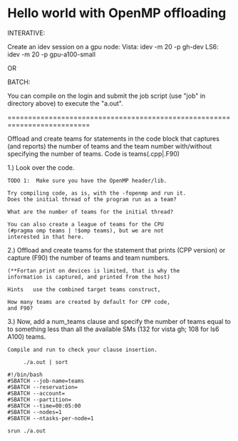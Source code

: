 # Hello world with OpenMP offloading
INTERATIVE:

Create an idev session on a gpu node:
Vista:   idev -m 20 -p gh-dev
LS6:     idev -m 20 -p gpu-a100-small

OR

BATCH:

You can compile on the login and
submit the job script (use "job" in directory above) to execute the "a.out".

==========================================================================


Offload and create teams for statements in the code block that
captures (and reports) the number of teams and the team number 
with/without specifying the number of teams. Code is teams(.cpp|.F90)

1.) Look over the code.
    
    TODO 1:  Make sure you have the OpenMP header/lib.

    Try compiling code, as is, with the -fopenmp and run it.
    Does the initial thread of the program run as a team?

    What are the number of teams for the initial thread?

    You can also create a league of teams for the CPU
    (#pragma omp teams | !$omp teams), but we are not
    interested in that here.
    

2.) Offload and create teams for the statement that
    prints (CPP version) or capture (F90) the number of
    teams and team numbers.  

    (**Fortan print on devices is limited, that is why the
    information is captured, and printed from the host)

    Hints   use the combined target teams construct,

    How many teams are created by default for CPP code,
    and F90?

3.) Now, add a num_teams clause and specify the number of teams equal to
    to something less than all the available SMs 
    (132 for vista gh; 108 for ls6 A100) teams.

    Compile and run to check your clause insertion.

         ./a.out | sort 
          

```
#!/bin/bash
#SBATCH --job-name=teams
#SBATCH --reservation=
#SBATCH --account=
#SBATCH --partition=
#SBATCH --time=00:05:00
#SBATCH --nodes=1
#SBATCH --ntasks-per-node=1

srun ./a.out
```
